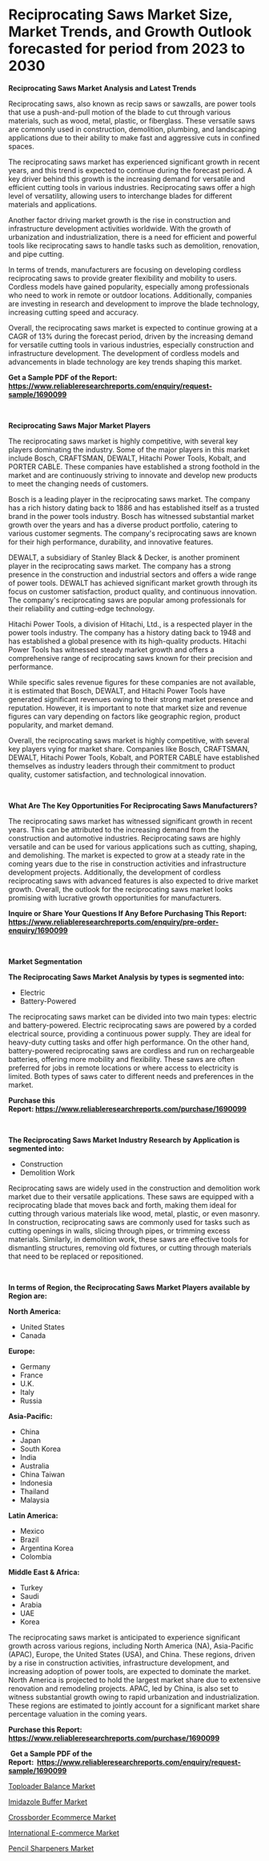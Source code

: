 <p><h1>Reciprocating Saws Market Size, Market Trends, and Growth Outlook forecasted for period from 2023 to 2030</h1></p><p><strong>Reciprocating Saws Market Analysis and Latest Trends</strong></p>
<p><p>Reciprocating saws, also known as recip saws or sawzalls, are power tools that use a push-and-pull motion of the blade to cut through various materials, such as wood, metal, plastic, or fiberglass. These versatile saws are commonly used in construction, demolition, plumbing, and landscaping applications due to their ability to make fast and aggressive cuts in confined spaces.</p><p>The reciprocating saws market has experienced significant growth in recent years, and this trend is expected to continue during the forecast period. A key driver behind this growth is the increasing demand for versatile and efficient cutting tools in various industries. Reciprocating saws offer a high level of versatility, allowing users to interchange blades for different materials and applications.</p><p>Another factor driving market growth is the rise in construction and infrastructure development activities worldwide. With the growth of urbanization and industrialization, there is a need for efficient and powerful tools like reciprocating saws to handle tasks such as demolition, renovation, and pipe cutting.</p><p>In terms of trends, manufacturers are focusing on developing cordless reciprocating saws to provide greater flexibility and mobility to users. Cordless models have gained popularity, especially among professionals who need to work in remote or outdoor locations. Additionally, companies are investing in research and development to improve the blade technology, increasing cutting speed and accuracy.</p><p>Overall, the reciprocating saws market is expected to continue growing at a CAGR of 13% during the forecast period, driven by the increasing demand for versatile cutting tools in various industries, especially construction and infrastructure development. The development of cordless models and advancements in blade technology are key trends shaping this market.</p></p>
<p><strong>Get a Sample PDF of the Report:&nbsp; <a href="https://www.reliableresearchreports.com/enquiry/request-sample/1690099">https://www.reliableresearchreports.com/enquiry/request-sample/1690099</a></strong></p>
<p>&nbsp;</p>
<p><strong>Reciprocating Saws Major Market Players</strong></p>
<p><p>The reciprocating saws market is highly competitive, with several key players dominating the industry. Some of the major players in this market include Bosch, CRAFTSMAN, DEWALT, Hitachi Power Tools, Kobalt, and PORTER CABLE. These companies have established a strong foothold in the market and are continuously striving to innovate and develop new products to meet the changing needs of customers.</p><p>Bosch is a leading player in the reciprocating saws market. The company has a rich history dating back to 1886 and has established itself as a trusted brand in the power tools industry. Bosch has witnessed substantial market growth over the years and has a diverse product portfolio, catering to various customer segments. The company's reciprocating saws are known for their high performance, durability, and innovative features.</p><p>DEWALT, a subsidiary of Stanley Black & Decker, is another prominent player in the reciprocating saws market. The company has a strong presence in the construction and industrial sectors and offers a wide range of power tools. DEWALT has achieved significant market growth through its focus on customer satisfaction, product quality, and continuous innovation. The company's reciprocating saws are popular among professionals for their reliability and cutting-edge technology.</p><p>Hitachi Power Tools, a division of Hitachi, Ltd., is a respected player in the power tools industry. The company has a history dating back to 1948 and has established a global presence with its high-quality products. Hitachi Power Tools has witnessed steady market growth and offers a comprehensive range of reciprocating saws known for their precision and performance.</p><p>While specific sales revenue figures for these companies are not available, it is estimated that Bosch, DEWALT, and Hitachi Power Tools have generated significant revenues owing to their strong market presence and reputation. However, it is important to note that market size and revenue figures can vary depending on factors like geographic region, product popularity, and market demand.</p><p>Overall, the reciprocating saws market is highly competitive, with several key players vying for market share. Companies like Bosch, CRAFTSMAN, DEWALT, Hitachi Power Tools, Kobalt, and PORTER CABLE have established themselves as industry leaders through their commitment to product quality, customer satisfaction, and technological innovation.</p></p>
<p>&nbsp;</p>
<p><strong>What Are The Key Opportunities For Reciprocating Saws Manufacturers?</strong></p>
<p><p>The reciprocating saws market has witnessed significant growth in recent years. This can be attributed to the increasing demand from the construction and automotive industries. Reciprocating saws are highly versatile and can be used for various applications such as cutting, shaping, and demolishing. The market is expected to grow at a steady rate in the coming years due to the rise in construction activities and infrastructure development projects. Additionally, the development of cordless reciprocating saws with advanced features is also expected to drive market growth. Overall, the outlook for the reciprocating saws market looks promising with lucrative growth opportunities for manufacturers.</p></p>
<p><strong>Inquire or Share Your Questions If Any Before Purchasing This Report: <a href="https://www.reliableresearchreports.com/enquiry/pre-order-enquiry/1690099">https://www.reliableresearchreports.com/enquiry/pre-order-enquiry/1690099</a></strong></p>
<p>&nbsp;</p>
<p><strong>Market Segmentation</strong></p>
<p><strong>The Reciprocating Saws Market Analysis by types is segmented into:</strong></p>
<p><ul><li>Electric</li><li>Battery-Powered</li></ul></p>
<p><p>The reciprocating saws market can be divided into two main types: electric and battery-powered. Electric reciprocating saws are powered by a corded electrical source, providing a continuous power supply. They are ideal for heavy-duty cutting tasks and offer high performance. On the other hand, battery-powered reciprocating saws are cordless and run on rechargeable batteries, offering more mobility and flexibility. These saws are often preferred for jobs in remote locations or where access to electricity is limited. Both types of saws cater to different needs and preferences in the market.</p></p>
<p><strong>Purchase this Report:&nbsp;<a href="https://www.reliableresearchreports.com/purchase/1690099">https://www.reliableresearchreports.com/purchase/1690099</a></strong></p>
<p>&nbsp;</p>
<p><strong>The Reciprocating Saws Market Industry Research by Application is segmented into:</strong></p>
<p><ul><li>Construction</li><li>Demolition Work</li></ul></p>
<p><p>Reciprocating saws are widely used in the construction and demolition work market due to their versatile applications. These saws are equipped with a reciprocating blade that moves back and forth, making them ideal for cutting through various materials like wood, metal, plastic, or even masonry. In construction, reciprocating saws are commonly used for tasks such as cutting openings in walls, slicing through pipes, or trimming excess materials. Similarly, in demolition work, these saws are effective tools for dismantling structures, removing old fixtures, or cutting through materials that need to be replaced or repositioned.</p></p>
<p>&nbsp;</p>
<p><strong>In terms of Region, the Reciprocating Saws Market Players available by Region are:</strong></p>
<p>
    <p> <strong> North America: </strong>
        <ul>
            <li>United States</li>
            <li>Canada</li>
        </ul>
        </p> 
    <p> <strong> Europe: </strong>
        <ul>
            <li>Germany</li>
            <li>France</li>
            <li>U.K.</li>
            <li>Italy</li>
            <li>Russia</li>
        </ul>
        </p> 
    <p> <strong> Asia-Pacific: </strong>
        <ul>
            <li>China</li>
            <li>Japan</li>
            <li>South Korea</li>
            <li>India</li>
            <li>Australia</li>
            <li>China Taiwan</li>
            <li>Indonesia</li>
            <li>Thailand</li>
            <li>Malaysia</li>
        </ul>
        </p> 
    <p> <strong> Latin America: </strong>
        <ul>
            <li>Mexico</li>
            <li>Brazil</li>
            <li>Argentina Korea</li>
            <li>Colombia</li>
        </ul>
        </p> 
    <p> <strong> Middle East & Africa: </strong>
        <ul>
            <li>Turkey</li>
            <li>Saudi</li>
            <li>Arabia</li>
            <li>UAE</li>
            <li>Korea</li>
        </ul>
    </p>
    </p>
<p><p>The reciprocating saws market is anticipated to experience significant growth across various regions, including North America (NA), Asia-Pacific (APAC), Europe, the United States (USA), and China. These regions, driven by a rise in construction activities, infrastructure development, and increasing adoption of power tools, are expected to dominate the market. North America is projected to hold the largest market share due to extensive renovation and remodeling projects. APAC, led by China, is also set to witness substantial growth owing to rapid urbanization and industrialization. These regions are estimated to jointly account for a significant market share percentage valuation in the coming years.</p></p>
<p><strong>Purchase this Report: <a href="https://www.reliableresearchreports.com/purchase/1690099">https://www.reliableresearchreports.com/purchase/1690099</a></strong></p>
<p>&nbsp;<strong>Get a Sample PDF of the Report:&nbsp;&nbsp;<a href="https://www.reliableresearchreports.com/enquiry/request-sample/1690099">https://www.reliableresearchreports.com/enquiry/request-sample/1690099</a></strong></p>
<p><strong></strong></p>
<p><p><a href="https://www.linkedin.com/pulse/toploader-balance-market-size-2023-2030-global-industrial/">Toploader Balance Market</a></p><p><a href="https://medium.com/@jqgvpygpb56374/imidazole-buffer-market-the-key-to-successful-business-strategy-forecast-till-2030-ca61882fbc0e">Imidazole Buffer Market</a></p><p><a href="https://www.linkedin.com/pulse/crossborder-ecommerce-market-research-report-provides/">Crossborder Ecommerce Market</a></p><p><a href="https://www.linkedin.com/pulse/international-e-commerce-market-size-share-global/">International E-commerce Market</a></p><p><a href="https://medium.com/@bobbyrobinson56/pencil-sharpeners-market-size-and-market-trends-complete-industry-overview-2023-to-2030-23aa42994d17">Pencil Sharpeners Market</a></p></p>